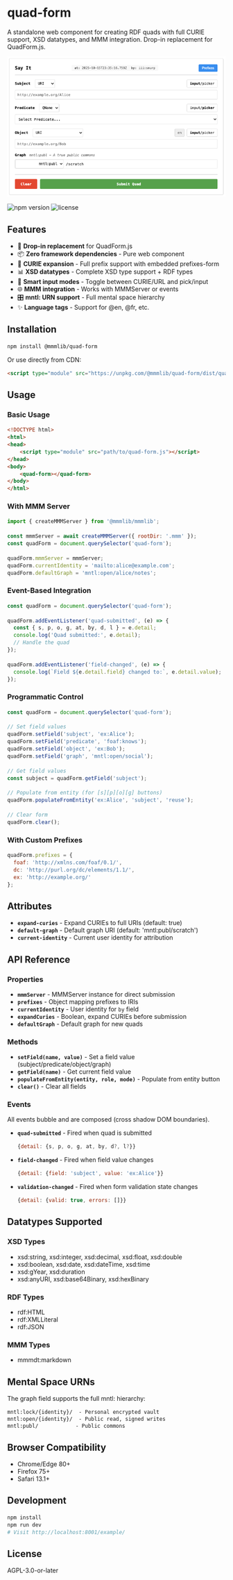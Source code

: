 # quad-form

A standalone web component for creating RDF quads with full CURIE support, XSD datatypes, and MMM integration. Drop-in replacement for QuadForm.js.

![Quad Form Example](img/example1.png)

![npm version](https://img.shields.io/npm/v/@mmmlib/quad-form.svg)
![license](https://img.shields.io/badge/license-AGPL--3.0--or--later-blue.svg)

## Features

- 🎯 **Drop-in replacement** for QuadForm.js
- 📦 **Zero framework dependencies** - Pure web component
- 🔄 **CURIE expansion** - Full prefix support with embedded prefixes-form
- 📊 **XSD datatypes** - Complete XSD type support + RDF types
- 🎨 **Smart input modes** - Toggle between CURIE/URL and pick/input
- 🌐 **MMM integration** - Works with MMMServer or events
- 🎛️ **mntl: URN support** - Full mental space hierarchy
- ✨ **Language tags** - Support for @en, @fr, etc.

## Installation

```bash
npm install @mmmlib/quad-form
```

Or use directly from CDN:

```html
<script type="module" src="https://unpkg.com/@mmmlib/quad-form/dist/quad-form.min.js"></script>
```

## Usage

### Basic Usage

```html
<!DOCTYPE html>
<html>
<head>
    <script type="module" src="path/to/quad-form.js"></script>
</head>
<body>
    <quad-form></quad-form>
</body>
</html>
```

### With MMM Server

```javascript
import { createMMMServer } from '@mmmlib/mmmlib';

const mmmServer = await createMMMServer({ rootDir: '.mmm' });
const quadForm = document.querySelector('quad-form');

quadForm.mmmServer = mmmServer;
quadForm.currentIdentity = 'mailto:alice@example.com';
quadForm.defaultGraph = 'mntl:open/alice/notes';
```

### Event-Based Integration

```javascript
const quadForm = document.querySelector('quad-form');

quadForm.addEventListener('quad-submitted', (e) => {
  const { s, p, o, g, at, by, d, l } = e.detail;
  console.log('Quad submitted:', e.detail);
  // Handle the quad
});

quadForm.addEventListener('field-changed', (e) => {
  console.log(`Field ${e.detail.field} changed to:`, e.detail.value);
});
```

### Programmatic Control

```javascript
const quadForm = document.querySelector('quad-form');

// Set field values
quadForm.setField('subject', 'ex:Alice');
quadForm.setField('predicate', 'foaf:knows');
quadForm.setField('object', 'ex:Bob');
quadForm.setField('graph', 'mntl:open/social');

// Get field values
const subject = quadForm.getField('subject');

// Populate from entity (for [s][p][o][g] buttons)
quadForm.populateFromEntity('ex:Alice', 'subject', 'reuse');

// Clear form
quadForm.clear();
```

### With Custom Prefixes

```javascript
quadForm.prefixes = {
  foaf: 'http://xmlns.com/foaf/0.1/',
  dc: 'http://purl.org/dc/elements/1.1/',
  ex: 'http://example.org/'
};
```

## Attributes

- **`expand-curies`** - Expand CURIEs to full URIs (default: true)
- **`default-graph`** - Default graph URI (default: 'mntl:publ/scratch')
- **`current-identity`** - Current user identity for attribution

## API Reference

### Properties

- **`mmmServer`** - MMMServer instance for direct submission
- **`prefixes`** - Object mapping prefixes to IRIs
- **`currentIdentity`** - User identity for `by` field
- **`expandCuries`** - Boolean, expand CURIEs before submission
- **`defaultGraph`** - Default graph for new quads

### Methods

- **`setField(name, value)`** - Set a field value (subject/predicate/object/graph)
- **`getField(name)`** - Get current field value
- **`populateFromEntity(entity, role, mode)`** - Populate from entity button
- **`clear()`** - Clear all fields

### Events

All events bubble and are composed (cross shadow DOM boundaries).

- **`quad-submitted`** - Fired when quad is submitted
  ```javascript
  {detail: {s, p, o, g, at, by, d?, l?}}
  ```

- **`field-changed`** - Fired when field value changes
  ```javascript
  {detail: {field: 'subject', value: 'ex:Alice'}}
  ```

- **`validation-changed`** - Fired when form validation state changes
  ```javascript
  {detail: {valid: true, errors: []}}
  ```

## Datatypes Supported

### XSD Types
- xsd:string, xsd:integer, xsd:decimal, xsd:float, xsd:double
- xsd:boolean, xsd:date, xsd:dateTime, xsd:time
- xsd:gYear, xsd:duration
- xsd:anyURI, xsd:base64Binary, xsd:hexBinary

### RDF Types
- rdf:HTML
- rdf:XMLLiteral
- rdf:JSON

### MMM Types
- mmmdt:markdown

## Mental Space URNs

The graph field supports the full mntl: hierarchy:

```
mntl:lock/{identity}/  - Personal encrypted vault
mntl:open/{identity}/  - Public read, signed writes
mntl:publ/            - Public commons
```

## Browser Compatibility

- Chrome/Edge 80+
- Firefox 75+
- Safari 13.1+

## Development

```bash
npm install
npm run dev
# Visit http://localhost:8001/example/
```

## License

AGPL-3.0-or-later